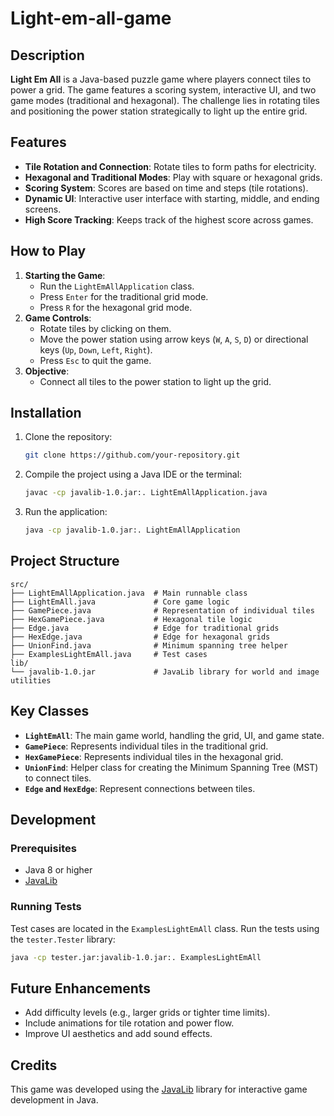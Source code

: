 # Light-em-all-game

## Description
**Light Em All** is a Java-based puzzle game where players connect tiles to power a grid. The game features a scoring system, interactive UI, and two game modes (traditional and hexagonal). The challenge lies in rotating tiles and positioning the power station strategically to light up the entire grid.

## Features
- **Tile Rotation and Connection**: Rotate tiles to form paths for electricity.
- **Hexagonal and Traditional Modes**: Play with square or hexagonal grids.
- **Scoring System**: Scores are based on time and steps (tile rotations).
- **Dynamic UI**: Interactive user interface with starting, middle, and ending screens.
- **High Score Tracking**: Keeps track of the highest score across games.

## How to Play
1. **Starting the Game**:
   - Run the `LightEmAllApplication` class.
   - Press `Enter` for the traditional grid mode.
   - Press `R` for the hexagonal grid mode.
2. **Game Controls**:
   - Rotate tiles by clicking on them.
   - Move the power station using arrow keys (`W`, `A`, `S`, `D`) or directional keys (`Up`, `Down`, `Left`, `Right`).
   - Press `Esc` to quit the game.
3. **Objective**:
   - Connect all tiles to the power station to light up the grid.

## Installation
1. Clone the repository:
   ```bash
   git clone https://github.com/your-repository.git
   ```
2. Compile the project using a Java IDE or the terminal:
   ```bash
   javac -cp javalib-1.0.jar:. LightEmAllApplication.java
   ```
3. Run the application:
   ```bash
   java -cp javalib-1.0.jar:. LightEmAllApplication
   ```

## Project Structure
```
src/
├── LightEmAllApplication.java  # Main runnable class
├── LightEmAll.java             # Core game logic
├── GamePiece.java              # Representation of individual tiles
├── HexGamePiece.java           # Hexagonal tile logic
├── Edge.java                   # Edge for traditional grids
├── HexEdge.java                # Edge for hexagonal grids
├── UnionFind.java              # Minimum spanning tree helper
├── ExamplesLightEmAll.java     # Test cases
lib/
└── javalib-1.0.jar             # JavaLib library for world and image utilities
```

## Key Classes
- **`LightEmAll`**: The main game world, handling the grid, UI, and game state.
- **`GamePiece`**: Represents individual tiles in the traditional grid.
- **`HexGamePiece`**: Represents individual tiles in the hexagonal grid.
- **`UnionFind`**: Helper class for creating the Minimum Spanning Tree (MST) to connect tiles.
- **`Edge` and `HexEdge`**: Represent connections between tiles.

## Development
### Prerequisites
- Java 8 or higher
- [JavaLib](https://github.com/TeachProgramming/JavaLib)

### Running Tests
Test cases are located in the `ExamplesLightEmAll` class. Run the tests using the `tester.Tester` library:
```bash
java -cp tester.jar:javalib-1.0.jar:. ExamplesLightEmAll
```

## Future Enhancements
- Add difficulty levels (e.g., larger grids or tighter time limits).
- Include animations for tile rotation and power flow.
- Improve UI aesthetics and add sound effects.

## Credits
This game was developed using the [JavaLib](https://github.com/TeachProgramming/JavaLib) library for interactive game development in Java.

